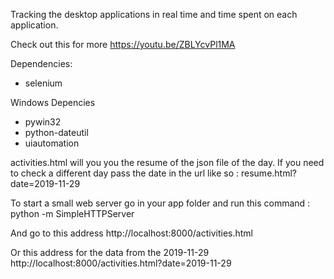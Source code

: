 Tracking the desktop applications in real time and time spent on each application.

Check out this for more https://youtu.be/ZBLYcvPl1MA 

Dependencies:

- selenium


Windows Depencies

- pywin32
- python-dateutil
- uiautomation 


activities.html will you you the resume of the json file of the day.
If you need to check a different day pass the date in the url like so :
resume.html?date=2019-11-29

To start a small web server go in your app folder and run this command :
python -m SimpleHTTPServer

And go to this address
http://localhost:8000/activities.html

Or this address for the data from the 2019-11-29
http://localhost:8000/activities.html?date=2019-11-29
